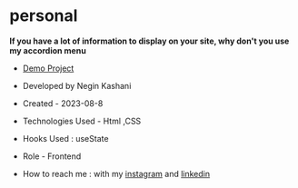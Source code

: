 # personal
**If you have a lot of information to display on your site, why don't you use my accordion menu**



- [Demo Project]()

- Developed by Negin Kashani

- Created - 2023-08-8

- Technologies Used - Html ,CSS 

- Hooks Used : useState 

- Role - Frontend

- How to reach me : with my [instagram](https://instagram.com/negin_kashweb?igshid=NTc4MTIwNjQ2YQ==
) and [linkedin](https://www.linkedin.com/in/negin-kashani-567840b8)

